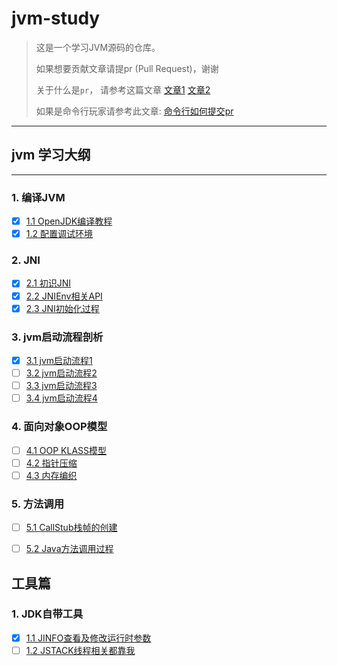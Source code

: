 # jvm-study

> 这是一个学习JVM源码的仓库。
> 
> 如果想要贡献文章请提pr (Pull Request)，谢谢
> 
> 关于什么是`pr`， 请参考这篇文章 [文章1](https://www.jianshu.com/p/a31a888ac46b)
>  [文章2](https://blog.csdn.net/qq_33429968/article/details/62219783)
> 
> 如果是命令行玩家请参考此文章: [命令行如何提交pr](http://www.ruanyifeng.com/blog/2017/07/pull_request.html)
<hr>

## jvm 学习大纲

<hr>

### 1. 编译JVM
* [x] [1.1 OpenJDK编译教程](src/autorun/jvm/enviment/ENVIMENT_INIT.md)
* [x] [1.2 配置调试环境](src/autorun/jvm/enviment/IDE_DEBUG.md) </br>

### 2. JNI
- [x] [2.1 初识JNI](src/autorun/jvm/jni/README.md) </br>
- [x] [2.2 JNIEnv相关API](src/autorun/jvm/jni/JNIEnvAPI.md) </br>
- [x] [2.3 JNI初始化过程](src/autorun/jvm/jni/JNI_INIT.md)

### 3. jvm启动流程剖析
- [x] [3.1 jvm启动流程1](src/autorun/jvm/start/README.md) </br>
- [ ] [3.2 jvm启动流程2](src/autorun/jvm/start/README2.md) </br>
- [ ] [3.3 jvm启动流程3](src/autorun/jvm/start/README3.md) </br>
- [ ] [3.4 jvm启动流程4](src/autorun/jvm/start/README4.md) </br>

### 4. 面向对象OOP模型
- [ ] [4.1 OOP KLASS模型](src/autorun/jvm/oop/OOP.md) </br>
- [ ] [4.2 指针压缩](src/autorun/jvm/oop/Compressed_Oops.md) </br>
- [ ] [4.3 内存编织](src/autorun/jvm/oop/Memory_Weave.md) </br>

### 5. 方法调用
- [ ] [5.1 CallStub栈帧的创建](src/autorun/jvm/method/CALL_STUB.md) </br>
- [ ] [5.2 Java方法调用过程](src/autorun/jvm/method/JAVA_CALLS.md) </br>


## 工具篇
### 1. JDK自带工具
- [X] [1.1 JINFO查看及修改运行时参数](src/autorun/jdk/tools/JINFO.md) </br>
- [ ] [1.2 JSTACK线程相关都靠我](src/autorun/jdk/tools/JSTACK.md) </br>
